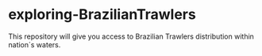 # exploring-BrazilianTrawlers
This repository will give you access to Brazilian Trawlers distribution within nation´s waters. 
